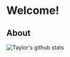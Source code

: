 # Welcome!
## About
![Taylor's github stats](https://github-readme-stats.vercel.app/api?username=taylorrodriguez)
